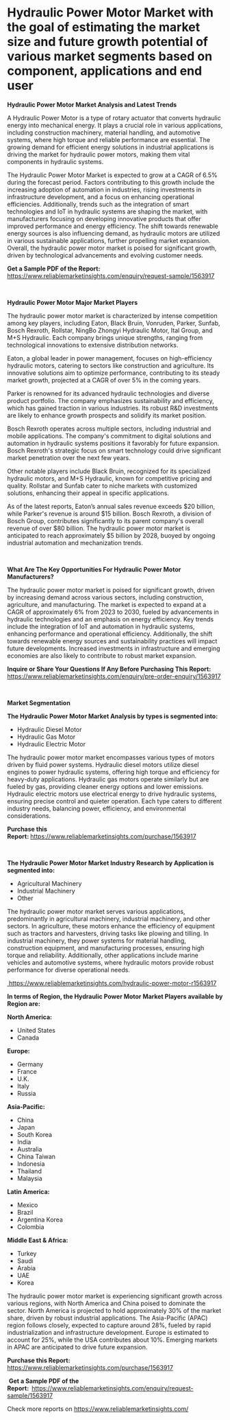 <p><h1>Hydraulic Power Motor Market with the goal of estimating the market size and future growth potential of various market segments based on component, applications and end user</h1></p><p><strong>Hydraulic Power Motor Market Analysis and Latest Trends</strong></p>
<p><p>A Hydraulic Power Motor is a type of rotary actuator that converts hydraulic energy into mechanical energy. It plays a crucial role in various applications, including construction machinery, material handling, and automotive systems, where high torque and reliable performance are essential. The growing demand for efficient energy solutions in industrial applications is driving the market for hydraulic power motors, making them vital components in hydraulic systems.</p><p>The Hydraulic Power Motor Market is expected to grow at a CAGR of 6.5% during the forecast period. Factors contributing to this growth include the increasing adoption of automation in industries, rising investments in infrastructure development, and a focus on enhancing operational efficiencies. Additionally, trends such as the integration of smart technologies and IoT in hydraulic systems are shaping the market, with manufacturers focusing on developing innovative products that offer improved performance and energy efficiency. The shift towards renewable energy sources is also influencing demand, as hydraulic motors are utilized in various sustainable applications, further propelling market expansion. Overall, the hydraulic power motor market is poised for significant growth, driven by technological advancements and evolving customer needs.</p></p>
<p><strong>Get a Sample PDF of the Report:&nbsp;</strong> <a href="https://www.reliablemarketinsights.com/enquiry/request-sample/1563917?utm_campaign=3529&utm_medium=2&utm_source=Github&utm_content=ia&utm_term=30032025&utm_id=hydraulic-power-motor">https://www.reliablemarketinsights.com/enquiry/request-sample/1563917</a></p>
<p>&nbsp;</p>
<p><strong>Hydraulic Power Motor Major Market Players</strong></p>
<p><p>The hydraulic power motor market is characterized by intense competition among key players, including Eaton, Black Bruin, Vonruden, Parker, Sunfab, Bosch Rexroth, Rollstar, NingBo Zhongyi Hydraulic Motor, Ital Group, and M+S Hydraulic. Each company brings unique strengths, ranging from technological innovations to extensive distribution networks.</p><p>Eaton, a global leader in power management, focuses on high-efficiency hydraulic motors, catering to sectors like construction and agriculture. Its innovative solutions aim to optimize performance, contributing to its steady market growth, projected at a CAGR of over 5% in the coming years.</p><p>Parker is renowned for its advanced hydraulic technologies and diverse product portfolio. The company emphasizes sustainability and efficiency, which has gained traction in various industries. Its robust R&D investments are likely to enhance growth prospects and solidify its market position.</p><p>Bosch Rexroth operates across multiple sectors, including industrial and mobile applications. The company's commitment to digital solutions and automation in hydraulic systems positions it favorably for future expansion. Bosch Rexroth's strategic focus on smart technology could drive significant market penetration over the next few years.</p><p>Other notable players include Black Bruin, recognized for its specialized hydraulic motors, and M+S Hydraulic, known for competitive pricing and quality. Rollstar and Sunfab cater to niche markets with customized solutions, enhancing their appeal in specific applications.</p><p>As of the latest reports, Eaton’s annual sales revenue exceeds $20 billion, while Parker's revenue is around $15 billion. Bosch Rexroth, a division of Bosch Group, contributes significantly to its parent company's overall revenue of over $80 billion. The hydraulic power motor market is anticipated to reach approximately $5 billion by 2028, buoyed by ongoing industrial automation and mechanization trends.</p></p>
<p>&nbsp;</p>
<p><strong>What Are The Key Opportunities For Hydraulic Power Motor Manufacturers?</strong></p>
<p><p>The hydraulic power motor market is poised for significant growth, driven by increasing demand across various sectors, including construction, agriculture, and manufacturing. The market is expected to expand at a CAGR of approximately 6% from 2023 to 2030, fueled by advancements in hydraulic technologies and an emphasis on energy efficiency. Key trends include the integration of IoT and automation in hydraulic systems, enhancing performance and operational efficiency. Additionally, the shift towards renewable energy sources and sustainability practices will impact future developments. Increased investments in infrastructure and emerging economies are also likely to contribute to robust market expansion.</p></p>
<p><strong>Inquire or Share Your Questions If Any Before Purchasing This Report:</strong> <a href="https://www.reliablemarketinsights.com/enquiry/pre-order-enquiry/1563917?utm_campaign=3529&utm_medium=2&utm_source=Github&utm_content=ia&utm_term=30032025&utm_id=hydraulic-power-motor">https://www.reliablemarketinsights.com/enquiry/pre-order-enquiry/1563917</a></p>
<p>&nbsp;</p>
<p><strong>Market Segmentation</strong></p>
<p><strong>The Hydraulic Power Motor Market Analysis by types is segmented into:</strong></p>
<p><ul><li>Hydraulic Diesel Motor</li><li>Hydraulic Gas Motor</li><li>Hydraulic Electric Motor</li></ul></p>
<p><p>The hydraulic power motor market encompasses various types of motors driven by fluid power systems. Hydraulic diesel motors utilize diesel engines to power hydraulic systems, offering high torque and efficiency for heavy-duty applications. Hydraulic gas motors operate similarly but are fueled by gas, providing cleaner energy options and lower emissions. Hydraulic electric motors use electrical energy to drive hydraulic systems, ensuring precise control and quieter operation. Each type caters to different industry needs, balancing power, efficiency, and environmental considerations.</p></p>
<p><strong>Purchase this Report:&nbsp;</strong><a href="https://www.reliablemarketinsights.com/purchase/1563917?utm_campaign=3529&utm_medium=2&utm_source=Github&utm_content=ia&utm_term=30032025&utm_id=hydraulic-power-motor">https://www.reliablemarketinsights.com/purchase/1563917</a></p>
<p>&nbsp;</p>
<p><strong>The Hydraulic Power Motor Market Industry Research by Application is segmented into:</strong></p>
<p><ul><li>Agricultural Machinery</li><li>Industrial Machinery</li><li>Other</li></ul></p>
<p><p>The hydraulic power motor market serves various applications, predominantly in agricultural machinery, industrial machinery, and other sectors. In agriculture, these motors enhance the efficiency of equipment such as tractors and harvesters, driving tasks like plowing and tilling. In industrial machinery, they power systems for material handling, construction equipment, and manufacturing processes, ensuring high torque and reliability. Additionally, other applications include marine vehicles and automotive systems, where hydraulic motors provide robust performance for diverse operational needs.</p></p>
<p><a href="https://www.reliablemarketinsights.com/hydraulic-power-motor-r1563917?utm_campaign=3529&utm_medium=2&utm_source=Github&utm_content=ia&utm_term=30032025&utm_id=hydraulic-power-motor">&nbsp;https://www.reliablemarketinsights.com/hydraulic-power-motor-r1563917</a></p>
<p><strong>In terms of Region, the Hydraulic Power Motor Market Players available by Region are:</strong></p>
<p>
    <p> <strong> North America: </strong>
        <ul>
            <li>United States</li>
            <li>Canada</li>
        </ul>
        </p> 
    <p> <strong> Europe: </strong>
        <ul>
            <li>Germany</li>
            <li>France</li>
            <li>U.K.</li>
            <li>Italy</li>
            <li>Russia</li>
        </ul>
        </p> 
    <p> <strong> Asia-Pacific: </strong>
        <ul>
            <li>China</li>
            <li>Japan</li>
            <li>South Korea</li>
            <li>India</li>
            <li>Australia</li>
            <li>China Taiwan</li>
            <li>Indonesia</li>
            <li>Thailand</li>
            <li>Malaysia</li>
        </ul>
        </p> 
    <p> <strong> Latin America: </strong>
        <ul>
            <li>Mexico</li>
            <li>Brazil</li>
            <li>Argentina Korea</li>
            <li>Colombia</li>
        </ul>
        </p> 
    <p> <strong> Middle East & Africa: </strong>
        <ul>
            <li>Turkey</li>
            <li>Saudi</li>
            <li>Arabia</li>
            <li>UAE</li>
            <li>Korea</li>
        </ul>
    </p>
    </p>
<p><p>The hydraulic power motor market is experiencing significant growth across various regions, with North America and China poised to dominate the sector. North America is projected to hold approximately 30% of the market share, driven by robust industrial applications. The Asia-Pacific (APAC) region follows closely, expected to capture around 28%, fueled by rapid industrialization and infrastructure development. Europe is estimated to account for 25%, while the USA contributes about 10%. Emerging markets in APAC are anticipated to drive future expansion.</p></p>
<p><strong>Purchase this Report: </strong><a href="https://www.reliablemarketinsights.com/purchase/1563917?utm_campaign=3529&utm_medium=2&utm_source=Github&utm_content=ia&utm_term=30032025&utm_id=hydraulic-power-motor">https://www.reliablemarketinsights.com/purchase/1563917</a></p>
<p>&nbsp;<strong>Get a Sample PDF of the Report:&nbsp;&nbsp;</strong><a href="https://www.reliablemarketinsights.com/enquiry/request-sample/1563917?utm_campaign=3529&utm_medium=2&utm_source=Github&utm_content=ia&utm_term=30032025&utm_id=hydraulic-power-motor">https://www.reliablemarketinsights.com/enquiry/request-sample/1563917</a></p>
<p><strong></strong></p>
<p>Check more reports on <a href="https://www.reliablemarketinsights.com/?utm_campaign=3529&utm_medium=2&utm_source=Github&utm_content=ia&utm_term=30032025&utm_id=hydraulic-power-motor">https://www.reliablemarketinsights.com/</a></p>